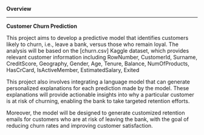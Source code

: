 **Overview**
_______________________________________________________________________________________________________________________________________________
**Customer Churn Prediction**

This project aims to develop a predictive model that identifies customers likely to churn, i.e., leave a bank, versus those who remain loyal. 
The analysis will be based on the [churn.csv] Kaggle dataset, which provides relevant customer information including RowNumber, CustomerId, Surname, CreditScore, Geography, Gender, Age, Tenure, Balance, NumOfProducts, HasCrCard, IsActiveMember, EstimatedSalary, Exited


This project also involves integrating a language model that can generate personalized explanations for each prediction made by the model. These explanations will provide actionable insights into why a particular customer is at risk of churning, enabling the bank to take targeted retention efforts. 

Moreover, the model will be designed to generate customized retention emails for customers who are at risk of leaving the bank, with the goal 
of reducing churn rates and improving customer satisfaction.
